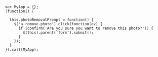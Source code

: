 
    var MyApp = {};
    (function() {

      this.photoRemovalPrompt = function() {
        $('a.remove-photo').click(function(ev) { 
          if (confirm('Are you sure you want to remove this photo?')) {
            $(this).parent('form').submit(); 
          }
        });
      }
    }).call(MyApp);
      
